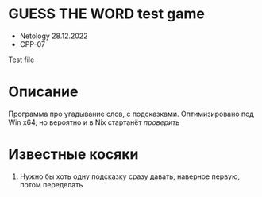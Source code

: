 # GUESS THE WORD test game

- Netology 28.12.2022
- CPP-07

Test file

# Описание

Программа про угадывание слов, с подсказками.
Оптимизировано под Win x64, но вероятно и в Nix стартанёт *проверить*

# Известные косяки

1. Нужно бы хоть одну подсказку сразу давать, наверное первую, потом переделать
